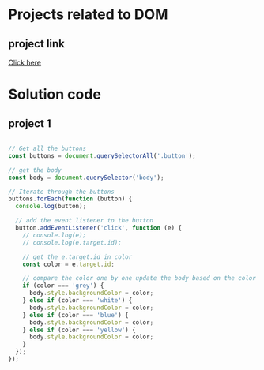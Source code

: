 # Projects related to DOM

## project link
[Click here](https://stackblitz.com/edit/dom-project-chaiaurcode?file=index.html)

# Solution code

## project 1

```javascript

// Get all the buttons
const buttons = document.querySelectorAll('.button');

// get the body
const body = document.querySelector('body');

// Iterate through the buttons
buttons.forEach(function (button) {
  console.log(button);

  // add the event listener to the button
  button.addEventListener('click', function (e) {
    // console.log(e);
    // console.log(e.target.id);

    // get the e.target.id in color
    const color = e.target.id;

    // compare the color one by one update the body based on the color
    if (color === 'grey') {
      body.style.backgroundColor = color;
    } else if (color === 'white') {
      body.style.backgroundColor = color;
    } else if (color === 'blue') {
      body.style.backgroundColor = color;
    } else if (color === 'yellow') {
      body.style.backgroundColor = color;
    }
  });
});

```
